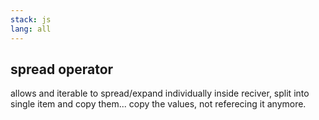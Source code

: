 ```yaml
---
stack: js
lang: all
---
```


## spread operator
allows and iterable to spread/expand individually inside reciver,
split into single item and copy them...
copy the values, not referecing it anymore.